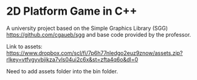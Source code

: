# 2D Platform Game in C++

A university project based on the Simple Graphics Library (SGG) https://github.com/cgaueb/sgg and base code provided by the professor.

Link to assets: https://www.dropbox.com/scl/fi/7p6h77nledgo2euz9znow/assets.zip?rlkey=vtfvgyvbjikza7vls04ui2c6x&st=zfta4q6o&dl=0

Need to add assets folder into the bin folder.
